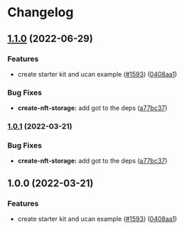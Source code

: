 # Changelog

## [1.1.0](https://github.com/jochasinga/nft.storage/compare/create-nft-storage-v1.0.1...create-nft-storage-v1.1.0) (2022-06-29)


### Features

* create starter kit and ucan example ([#1593](https://github.com/jochasinga/nft.storage/issues/1593)) ([0408aa1](https://github.com/jochasinga/nft.storage/commit/0408aa12e0a5d6dcacbd257d9190be441cef4552))


### Bug Fixes

* **create-nft-storage:** add got to the deps ([a77bc37](https://github.com/jochasinga/nft.storage/commit/a77bc37b3c0c791d100e52dd06864d303f9554d9))

### [1.0.1](https://github.com/nftstorage/nft.storage/compare/create-nft-storage-v1.0.0...create-nft-storage-v1.0.1) (2022-03-21)


### Bug Fixes

* **create-nft-storage:** add got to the deps ([a77bc37](https://github.com/nftstorage/nft.storage/commit/a77bc37b3c0c791d100e52dd06864d303f9554d9))

## 1.0.0 (2022-03-21)


### Features

* create starter kit and ucan example ([#1593](https://github.com/nftstorage/nft.storage/issues/1593)) ([0408aa1](https://github.com/nftstorage/nft.storage/commit/0408aa12e0a5d6dcacbd257d9190be441cef4552))
